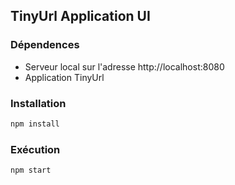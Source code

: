 ## TinyUrl Application UI

### Dépendences
 - Serveur local sur l'adresse http://localhost:8080
 - Application TinyUrl

### Installation
```bash
npm install
```

### Exécution
```bash
npm start
```